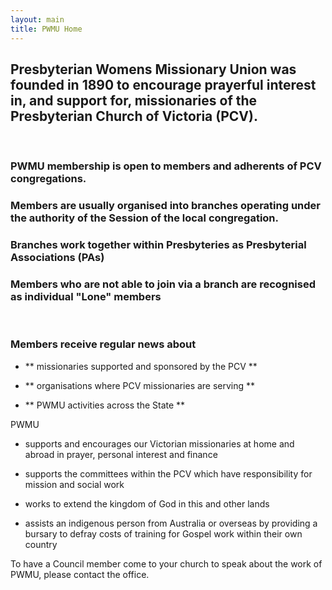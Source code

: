 ```yaml
---
layout: main
title: PWMU Home
---
```


## Presbyterian Womens Missionary Union was founded in 1890 to encourage prayerful interest in, and support for, missionaries of the Presbyterian Church of Victoria (PCV).

<br>
  
### PWMU membership is open to members and adherents of PCV congregations. 
  
  
    
### Members are usually organised into branches operating under the authority of the Session of the local congregation.



### Branches work together within Presbyteries as Presbyterial Associations (PAs)



### Members who are not able to join via a branch are recognised as individual "Lone" members   

<br>

### Members receive regular news about

- ** missionaries supported and sponsored by the PCV **

- ** organisations where PCV missionaries are serving **

- ** PWMU activities across the State **


PWMU 

- supports and encourages our Victorian missionaries at home and abroad in prayer, personal interest and finance

- supports the committees within the PCV which have responsibility for mission and social work

- works to extend the kingdom of God in this and other lands

- assists an indigenous person from Australia or overseas by providing a bursary to defray costs of training for Gospel work within their own country


To have a Council member come to your church to speak about the work of PWMU, please contact the office.
